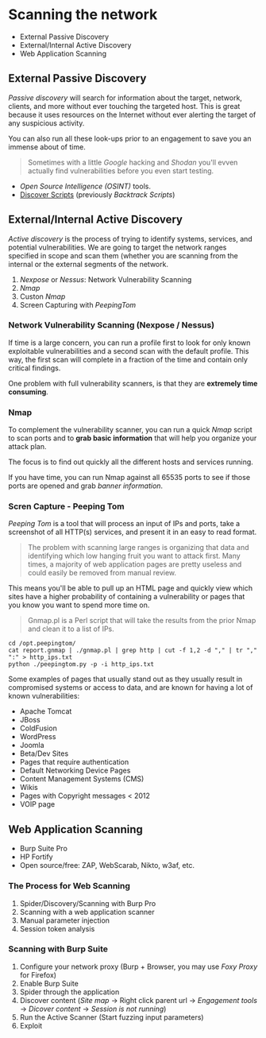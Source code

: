 # Scanning the network

* External Passive Discovery
* External/Internal Active Discovery
* Web Application Scanning

## External Passive Discovery

*Passive discovery* will search for information about the target, network, clients, and more without ever touching the targeted host. This is great because it uses resources on the Internet without ever alerting the target of any suspicious activity.

You can also run all these look-ups prior to an engagement to save you an immense about of time.

> Sometimes with a little *Google* hacking and *Shodan* you'll evven actually find vulnerabilities before you even start testing.

* *Open Source Intelligence (OSINT)* tools.
* [Discover Scripts](../../../tools/scanning/external-passive/discover) (previously *Backtrack Scripts*)

## External/Internal Active Discovery

*Active discovery* is the process of trying to identify systems, services, and potential vulnerabilities. We are going to target the network ranges specified in scope and scan them (whether you are scanning from the internal or the external segments of the network.

1. *Nexpose* or *Nessus*: Network Vulnerability Scanning
2. *Nmap*
3. Custon *Nmap*
4. Screen Capturing with *PeepingTom*

### Network Vulnerability Scanning (Nexpose / Nessus)

If time is a large concern, you can run a profile first to look for only known exploitable vulnerabilities and a second scan with the default profile. This way, the first scan will complete in a fraction of the time and contain only critical findings.

One problem with full vulnerability scanners, is that they are **extremely time consuming**.

### Nmap

To complement the vulnerability scanner, you can run a quick *Nmap* script to scan ports and to **grab basic information** that will help you organize your attack plan.

The focus is to find out quickly all the different hosts and services running.

If you have time, you can run Nmap against all 65535 ports to see if those ports are opened and grab *banner information*.

### Scren Capture - Peeping Tom

*Peeping Tom* is a tool that will process an input of IPs and ports, take a screenshot of all HTTP(s) services, and present it in an easy to read format.

> The problem with scanning large ranges is organizing that data and identifying which low hanging fruit you want to attack first. Many times, a majority of web application pages are pretty useless and could easily be removed from manual review.

This means you'll be able to pull up an HTML page and quickly view which sites have a higher probability of containing a vulnerability or pages that you know you want to spend more time on.

> Gnmap.pl is a Perl script that will take the results from the prior Nmap and clean it to a list of IPs.

```
cd /opt.peepingtom/
cat report.gnmap | ./gnmap.pl | grep http | cut -f 1,2 -d "," | tr "," ":" > http_ips.txt
python ./peepingtom.py -p -i http_ips.txt
```

Some examples of pages that usually stand out as they usually result in compromised systems or access to data, and are known for having a lot of known vulnerabilities:

* Apache Tomcat
* JBoss
* ColdFusion
* WordPress
* Joomla
* Beta/Dev Sites
* Pages that require authentication
* Default Networking Device Pages
* Content Management Systems (CMS)
* Wikis
* Pages with Copyright messages < 2012
* VOIP page

## Web Application Scanning

* Burp Suite Pro
* HP Fortify
* Open source/free: ZAP, WebScarab, Nikto, w3af, etc.

### The Process for Web Scanning

1. Spider/Discovery/Scanning with Burp Pro
2. Scanning with a web application scanner
3. Manual parameter injection
4. Session token analysis

### Scanning with Burp Suite

1. Configure your network proxy (Burp + Browser, you may use *Foxy Proxy* for Firefox)
2. Enable Burp Suite
3. Spider through the application
4. Discover content (*Site map* -> Right click parent url -> *Engagement tools* -> *Dicover content* -> *Session is not running*)
5. Run the Active Scanner (Start fuzzing input parameters)
6. Exploit


